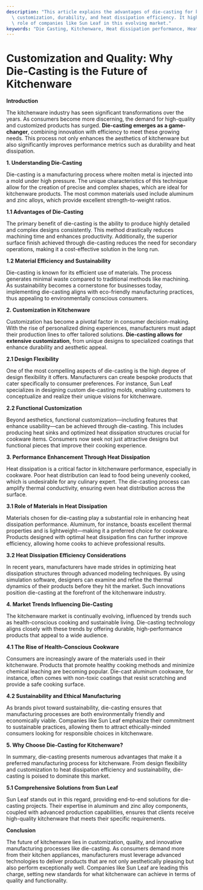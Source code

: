 ```yaml
---
description: "This article explains the advantages of die-casting for kitchenware, focusing on\
  \ customization, durability, and heat dissipation efficiency. It highlights the\
  \ role of companies like Sun Leaf in this evolving market."
keywords: "Die Casting, Kitchenware, Heat dissipation performance, Heat sink"
---
```

# Customization and Quality: Why Die-Casting is the Future of Kitchenware

**Introduction**

The kitchenware industry has seen significant transformations over the years. As consumers become more discerning, the demand for high-quality and customized products has surged. **Die-casting emerges as a game-changer**, combining innovation with efficiency to meet these growing needs. This process not only enhances the aesthetics of kitchenware but also significantly improves performance metrics such as durability and heat dissipation.

**1. Understanding Die-Casting**

Die-casting is a manufacturing process where molten metal is injected into a mold under high pressure. The unique characteristics of this technique allow for the creation of precise and complex shapes, which are ideal for kitchenware products. The most common materials used include aluminum and zinc alloys, which provide excellent strength-to-weight ratios.

**1.1 Advantages of Die-Casting**

The primary benefit of die-casting is the ability to produce highly detailed and complex designs consistently. This method drastically reduces machining time and enhances productivity. Additionally, the superior surface finish achieved through die-casting reduces the need for secondary operations, making it a cost-effective solution in the long run.

**1.2 Material Efficiency and Sustainability**

Die-casting is known for its efficient use of materials. The process generates minimal waste compared to traditional methods like machining. As sustainability becomes a cornerstone for businesses today, implementing die-casting aligns with eco-friendly manufacturing practices, thus appealing to environmentally conscious consumers.

**2. Customization in Kitchenware**

Customization has become a pivotal factor in consumer decision-making. With the rise of personalized dining experiences, manufacturers must adapt their production lines to offer tailored solutions. **Die-casting allows for extensive customization**, from unique designs to specialized coatings that enhance durability and aesthetic appeal.

**2.1 Design Flexibility**

One of the most compelling aspects of die-casting is the high degree of design flexibility it offers. Manufacturers can create bespoke products that cater specifically to consumer preferences. For instance, Sun Leaf specializes in designing custom die-casting molds, enabling customers to conceptualize and realize their unique visions for kitchenware.

**2.2 Functional Customization**

Beyond aesthetics, functional customization—including features that enhance usability—can be achieved through die-casting. This includes producing heat sinks and optimized heat dissipation structures crucial for cookware items. Consumers now seek not just attractive designs but functional pieces that improve their cooking experience.

**3. Performance Enhancement Through Heat Dissipation**

Heat dissipation is a critical factor in kitchenware performance, especially in cookware. Poor heat distribution can lead to food being unevenly cooked, which is undesirable for any culinary expert. The die-casting process can amplify thermal conductivity, ensuring even heat distribution across the surface.

**3.1 Role of Materials in Heat Dissipation**

Materials chosen for die-casting play a substantial role in enhancing heat dissipation performance. Aluminum, for instance, boasts excellent thermal properties and is lightweight—making it a preferred choice for cookware. Products designed with optimal heat dissipation fins can further improve efficiency, allowing home cooks to achieve professional results.

**3.2 Heat Dissipation Efficiency Considerations**

In recent years, manufacturers have made strides in optimizing heat dissipation structures through advanced modeling techniques. By using simulation software, designers can examine and refine the thermal dynamics of their products before they hit the market. Such innovations position die-casting at the forefront of the kitchenware industry.

**4. Market Trends Influencing Die-Casting**

The kitchenware market is continually evolving, influenced by trends such as health-conscious cooking and sustainable living. Die-casting technology aligns closely with these trends by offering durable, high-performance products that appeal to a wide audience.

**4.1 The Rise of Health-Conscious Cookware**

Consumers are increasingly aware of the materials used in their kitchenware. Products that promote healthy cooking methods and minimize chemical leaching are becoming popular. Die-cast aluminum cookware, for instance, often comes with non-toxic coatings that resist scratching and provide a safe cooking surface.

**4.2 Sustainability and Ethical Manufacturing**

As brands pivot toward sustainability, die-casting ensures that manufacturing processes are both environmentally friendly and economically viable. Companies like Sun Leaf emphasize their commitment to sustainable practices, allowing them to attract ethically-minded consumers looking for responsible choices in kitchenware.

**5. Why Choose Die-Casting for Kitchenware?**

In summary, die-casting presents numerous advantages that make it a preferred manufacturing process for kitchenware. From design flexibility and customization to heat dissipation efficiency and sustainability, die-casting is poised to dominate this market.

**5.1 Comprehensive Solutions from Sun Leaf**

Sun Leaf stands out in this regard, providing end-to-end solutions for die-casting projects. Their expertise in aluminum and zinc alloy components, coupled with advanced production capabilities, ensures that clients receive high-quality kitchenware that meets their specific requirements.

**Conclusion**

The future of kitchenware lies in customization, quality, and innovative manufacturing processes like die-casting. As consumers demand more from their kitchen appliances, manufacturers must leverage advanced technologies to deliver products that are not only aesthetically pleasing but also perform exceptionally well. Companies like Sun Leaf are leading this charge, setting new standards for what kitchenware can achieve in terms of quality and functionality.
